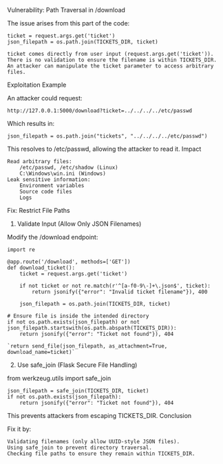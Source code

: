 Vulnerability: Path Traversal in /download

The issue arises from this part of the code:

```
ticket = request.args.get('ticket')
json_filepath = os.path.join(TICKETS_DIR, ticket)
```
    ticket comes directly from user input (request.args.get('ticket')).
    There is no validation to ensure the filename is within TICKETS_DIR.
    An attacker can manipulate the ticket parameter to access arbitrary files.

Exploitation Example

An attacker could request:

`http://127.0.0.1:5000/download?ticket=../../../../etc/passwd`

Which results in:

`json_filepath = os.path.join("tickets", "../../../../etc/passwd")`

This resolves to /etc/passwd, allowing the attacker to read it.
Impact

    Read arbitrary files:
        /etc/passwd, /etc/shadow (Linux)
        C:\Windows\win.ini (Windows)
    Leak sensitive information:
        Environment variables
        Source code files
        Logs

Fix: Restrict File Paths
1. Validate Input (Allow Only JSON Filenames)

Modify the /download endpoint:

```
import re

@app.route('/download', methods=['GET'])
def download_ticket():
    ticket = request.args.get('ticket')

    if not ticket or not re.match(r'^[a-f0-9\-]+\.json$', ticket):
        return jsonify({"error": "Invalid ticket filename"}), 400

    json_filepath = os.path.join(TICKETS_DIR, ticket)
```
    # Ensure file is inside the intended directory
    if not os.path.exists(json_filepath) or not json_filepath.startswith(os.path.abspath(TICKETS_DIR)):
        return jsonify({"error": "Ticket not found"}), 404

    `return send_file(json_filepath, as_attachment=True, download_name=ticket)`

2. Use safe_join (Flask Secure File Handling)

from werkzeug.utils import safe_join

```
json_filepath = safe_join(TICKETS_DIR, ticket)
if not os.path.exists(json_filepath):
    return jsonify({"error": "Ticket not found"}), 404
```
This prevents attackers from escaping TICKETS_DIR.
Conclusion

Fix it by:

    Validating filenames (only allow UUID-style JSON files).
    Using safe_join to prevent directory traversal.
    Checking file paths to ensure they remain within TICKETS_DIR.
